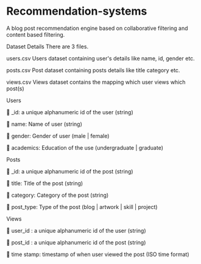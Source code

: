 # Recommendation-systems
A blog post recommendation engine based on collaborative filtering and content based filtering.

Dataset Details
There are 3 files.

users.csv Users dataset containing user's details like name, id, gender etc.

posts.csv Post dataset containing posts details like title category etc.

views.csv Views dataset contains the mapping which user views which post(s)

Users

 _id: a unique alphanumeric id of the user (string)

 name: Name of user (string)

 gender: Gender of user (male | female)

 academics: Education of the use (undergraduate | graduate)

Posts

 _id: a unique alphanumeric id of the post (string)

 title: Title of the post (string)

 category: Category of the post (string)

 post_type: Type of the post (blog | artwork | skill | project)

Views

 user_id : a unique alphanumeric id of the user (string)

 post_id : a unique alphanumeric id of the post (string)

 time stamp: timestamp of when user viewed the post (ISO time format)
